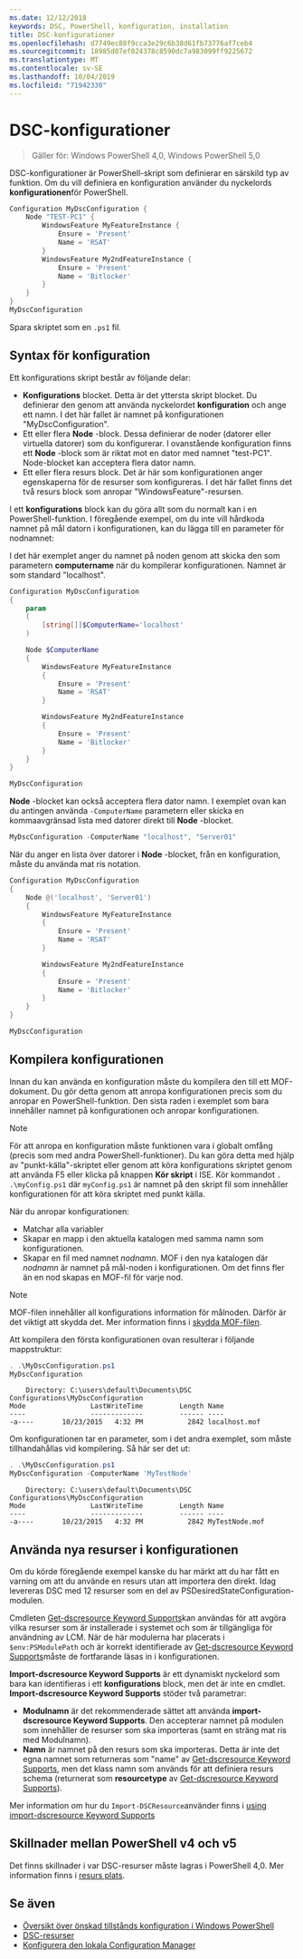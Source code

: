 ```yaml
---
ms.date: 12/12/2018
keywords: DSC, PowerShell, konfiguration, installation
title: DSC-konfigurationer
ms.openlocfilehash: d7749ec88f9cca3e29c6b38d61fb73776af7ceb4
ms.sourcegitcommit: 18985d07ef024378c8590dc7a983099ff9225672
ms.translationtype: MT
ms.contentlocale: sv-SE
ms.lasthandoff: 10/04/2019
ms.locfileid: "71942330"
---
```

# <a name="dsc-configurations"></a>DSC-konfigurationer

> Gäller för: Windows PowerShell 4,0, Windows PowerShell 5,0

DSC-konfigurationer är PowerShell-skript som definierar en särskild typ av funktion.
Om du vill definiera en konfiguration använder du nyckelords **konfigurationen**för PowerShell.

```powershell
Configuration MyDscConfiguration {
    Node "TEST-PC1" {
        WindowsFeature MyFeatureInstance {
            Ensure = 'Present'
            Name = 'RSAT'
        }
        WindowsFeature My2ndFeatureInstance {
            Ensure = 'Present'
            Name = 'Bitlocker'
        }
    }
}
MyDscConfiguration
```

Spara skriptet som en `.ps1` fil.

## <a name="configuration-syntax"></a>Syntax för konfiguration

Ett konfigurations skript består av följande delar:

- **Konfigurations** blocket. Detta är det yttersta skript blocket. Du definierar den genom att använda nyckelordet **konfiguration** och ange ett namn. I det här fallet är namnet på konfigurationen "MyDscConfiguration".
- Ett eller flera **Node** -block. Dessa definierar de noder (datorer eller virtuella datorer) som du konfigurerar. I ovanstående konfiguration finns ett **Node** -block som är riktat mot en dator med namnet "test-PC1". Node-blocket kan acceptera flera dator namn.
- Ett eller flera resurs block. Det är här som konfigurationen anger egenskaperna för de resurser som konfigureras. I det här fallet finns det två resurs block som anropar "WindowsFeature"-resursen.

I ett **konfigurations** block kan du göra allt som du normalt kan i en PowerShell-funktion. I föregående exempel, om du inte vill hårdkoda namnet på mål datorn i konfigurationen, kan du lägga till en parameter för nodnamnet:

I det här exemplet anger du namnet på noden genom att skicka den som parametern **computername** när du kompilerar konfigurationen. Namnet är som standard "localhost".

```powershell
Configuration MyDscConfiguration
{
    param
    (
        [string[]]$ComputerName='localhost'
    )

    Node $ComputerName
    {
        WindowsFeature MyFeatureInstance
        {
            Ensure = 'Present'
            Name = 'RSAT'
        }

        WindowsFeature My2ndFeatureInstance
        {
            Ensure = 'Present'
            Name = 'Bitlocker'
        }
    }
}

MyDscConfiguration
```

**Node** -blocket kan också acceptera flera dator namn. I exemplet ovan kan du antingen använda `-ComputerName` parametern eller skicka en kommaavgränsad lista med datorer direkt till **Node** -blocket.

```powershell
MyDscConfiguration -ComputerName "localhost", "Server01"
```

När du anger en lista över datorer i **Node** -blocket, från en konfiguration, måste du använda mat ris notation.

```powershell
Configuration MyDscConfiguration
{
    Node @('localhost', 'Server01')
    {
        WindowsFeature MyFeatureInstance
        {
            Ensure = 'Present'
            Name = 'RSAT'
        }

        WindowsFeature My2ndFeatureInstance
        {
            Ensure = 'Present'
            Name = 'Bitlocker'
        }
    }
}

MyDscConfiguration
```

## <a name="compiling-the-configuration"></a>Kompilera konfigurationen

Innan du kan använda en konfiguration måste du kompilera den till ett MOF-dokument.
Du gör detta genom att anropa konfigurationen precis som du anropar en PowerShell-funktion.
Den sista raden i exemplet som bara innehåller namnet på konfigurationen och anropar konfigurationen.

> [!NOTE]
> För att anropa en konfiguration måste funktionen vara i globalt omfång (precis som med andra PowerShell-funktioner).
> Du kan göra detta med hjälp av "punkt-källa"-skriptet eller genom att köra konfigurations skriptet genom att använda F5 eller klicka på knappen **Kör skript** i ISE.
> Kör kommandot `. .\myConfig.ps1` där `myConfig.ps1` är namnet på den skript fil som innehåller konfigurationen för att köra skriptet med punkt källa.

När du anropar konfigurationen:

- Matchar alla variabler
- Skapar en mapp i den aktuella katalogen med samma namn som konfigurationen.
- Skapar en fil med namnet _nodnamn_. MOF i den nya katalogen där _nodnamn_ är namnet på mål-noden i konfigurationen.
  Om det finns fler än en nod skapas en MOF-fil för varje nod.

> [!NOTE]
> MOF-filen innehåller all konfigurations information för målnoden. Därför är det viktigt att skydda det.
> Mer information finns i [skydda MOF-filen](../pull-server/secureMOF.md).

Att kompilera den första konfigurationen ovan resulterar i följande mappstruktur:

```powershell
. .\MyDscConfiguration.ps1
MyDscConfiguration
```

```
    Directory: C:\users\default\Documents\DSC Configurations\MyDscConfiguration
Mode                LastWriteTime         Length Name
----                -------------         ------ ----
-a----       10/23/2015   4:32 PM           2842 localhost.mof
```

Om konfigurationen tar en parameter, som i det andra exemplet, som måste tillhandahållas vid kompilering. Så här ser det ut:

```powershell
. .\MyDscConfiguration.ps1
MyDscConfiguration -ComputerName 'MyTestNode'
```

```
    Directory: C:\users\default\Documents\DSC Configurations\MyDscConfiguration
Mode                LastWriteTime         Length Name
----                -------------         ------ ----
-a----       10/23/2015   4:32 PM           2842 MyTestNode.mof
```

## <a name="using-new-resources-in-your-configuration"></a>Använda nya resurser i konfigurationen

Om du körde föregående exempel kanske du har märkt att du har fått en varning om att du använde en resurs utan att importera den direkt.
Idag levereras DSC med 12 resurser som en del av PSDesiredStateConfiguration-modulen.

Cmdleten [Get-dscresource Keyword Supports](/powershell/module/PSDesiredStateConfiguration/Get-DscResource)kan användas för att avgöra vilka resurser som är installerade i systemet och som är tillgängliga för användning av LCM.
När de här modulerna har placerats i `$env:PSModulePath` och är korrekt identifierade av [Get-dscresource Keyword Supports](/powershell/module/PSDesiredStateConfiguration/Get-DscResource)måste de fortfarande läsas in i konfigurationen.

**Import-dscresource Keyword Supports** är ett dynamiskt nyckelord som bara kan identifieras i ett **konfigurations** block, men det är inte en cmdlet.
**Import-dscresource Keyword Supports** stöder två parametrar:

- **Modulnamn** är det rekommenderade sättet att använda **import-dscresource Keyword Supports**. Den accepterar namnet på modulen som innehåller de resurser som ska importeras (samt en sträng mat ris med Modulnamn).
- **Namn** är namnet på den resurs som ska importeras. Detta är inte det egna namnet som returneras som "name" av [Get-dscresource Keyword Supports](/powershell/module/PSDesiredStateConfiguration/Get-DscResource), men det klass namn som används för att definiera resurs schema (returnerat som **resourcetype** av [Get-dscresource Keyword Supports](/powershell/module/PSDesiredStateConfiguration/Get-DscResource)).

Mer information om hur du `Import-DSCResource`använder finns i [using import-dscresource Keyword Supports](import-dscresource.md)

## <a name="powershell-v4-and-v5-differences"></a>Skillnader mellan PowerShell v4 och v5

Det finns skillnader i var DSC-resurser måste lagras i PowerShell 4,0. Mer information finns i [resurs plats](import-dscresource.md#resource-location).

## <a name="see-also"></a>Se även

- [Översikt över önskad tillstånds konfiguration i Windows PowerShell](../overview/overview.md)
- [DSC-resurser](../resources/resources.md)
- [Konfigurera den lokala Configuration Manager](../managing-nodes/metaConfig.md)
